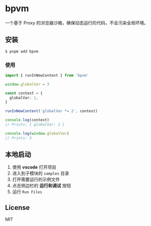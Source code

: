 # bpvm

一个基于 Proxy 的浏览器沙箱，确保动态运行的代码，不会污染全局环境。

## 安装

```sh
$ pnpm add bpvm
```

### 使用

```ts
import { runInNewContext } from 'bpvm'

window.globalVar = 3

const context = {
  globalVar: 1,
}

runInNewContext('globalVar *= 2', context)

console.log(context)
// Prints: { globalVar: 2 }

console.log(window.globalVar)
// Prints: 3
```

## 本地启动

1. 使用 **vscode** 打开项目
2. 进入到子模块的 `samples` 目录
3. 打开需要运行的示例文件
4. 点击侧边栏的 **运行和调试** 按钮
5. 运行 `Run Files`

## License

MIT
